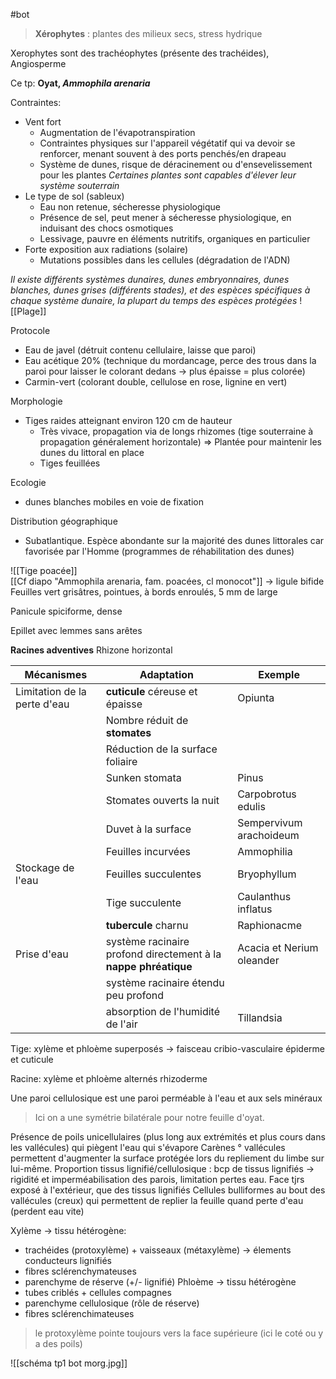 #bot 

> **Xérophytes** : plantes des milieux secs, stress hydrique

Xerophytes sont des trachéophytes (présente des trachéides), Angiosperme

Ce tp: **Oyat, *Ammophila arenaria***

Contraintes:
- Vent fort
	- Augmentation de l'évapotranspiration
	-  Contraintes physiques sur l'appareil végétatif qui va devoir se renforcer, menant souvent à des ports penchés/en drapeau
	- Système de dunes, risque de déracinement ou d'ensevelissement pour les plantes
		*Certaines plantes sont capables d'élever leur système souterrain*
- Le type de sol (sableux)
	- Eau non retenue, sécheresse physiologique
	- Présence de sel, peut mener à sécheresse physiologique, en induisant des chocs osmotiques
	- Lessivage, pauvre en éléments nutritifs, organiques en particulier
- Forte exposition aux radiations (solaire)
	- Mutations possibles dans les cellules (dégradation de l'ADN)

*Il existe différents systèmes dunaires, dunes embryonnaires, dunes blanches, dunes grises (différents stades), et des espèces spécifiques à chaque système dunaire, la plupart du temps des espèces protégées*
![[Plage]]


Protocole
- Eau de javel (détruit contenu cellulaire, laisse que paroi)
- Eau acétique 20% (technique du mordancage, perce des trous dans la paroi pour laisser le colorant dedans -> plus épaisse  = plus colorée)
- Carmin-vert (colorant double, cellulose en rose, lignine en vert)

Morphologie
- Tiges raides atteignant environ 120 cm de hauteur
	- Très vivace, propagation via de longs rhizomes (tige souterraine à propagation généralement horizontale) => Plantée pour maintenir les dunes du littoral en place
	- Tiges feuillées 

Ecologie
- dunes blanches mobiles en voie de fixation

Distribution géographique
- Subatlantique. Espèce abondante sur la majorité des dunes littorales car favorisée par l'Homme (programmes de réhabilitation des dunes)

![[Tige poacée]]
<br>
[[Cf diapo "Ammophila arenaria, fam. poacées, cl monocot"]]
-> ligule bifide
Feuilles vert grisâtres, pointues, à bords enroulés, 5 mm de large

Panicule spiciforme, dense

Epillet avec lemmes sans arêtes

**Racines adventives**
Rhizone horizontal


| Mécanismes                   | Adaptation                                                      | Exemple                   |
| ---------------------------- | --------------------------------------------------------------- | ------------------------- |
| Limitation de la perte d'eau | **cuticule** céreuse et épaisse                                 | Opiunta                   |
|                              | Nombre réduit de **stomates**                                   |                           |
|                              | Réduction de la surface foliaire                                |                           |
|                              | Sunken stomata                                                  | Pinus                     |
|                              | Stomates ouverts la nuit                                        | Carpobrotus edulis        |
|                              | Duvet à la surface                                              | Sempervivum arachoideum   |
|                              | Feuilles incurvées                                              | Ammophilia                |
| Stockage de l'eau            | Feuilles succulentes                                            | Bryophyllum               |
|                              | Tige succulente                                                 | Caulanthus inflatus       |
|                              | **tubercule** charnu                                            | Raphionacme               |
| Prise d'eau                  | système racinaire profond directement à la **nappe phréatique** | Acacia et Nerium oleander |
|                              | système racinaire étendu peu profond                            |                         |
|                              |  absorption de l'humidité de l'air                              | Tillandsia                                 |                           |




Tige: xylème et phloème superposés -> faisceau cribio-vasculaire
épiderme et cuticule

Racine: xylème et phloème alternés
rhizoderme

Une paroi cellulosique est une paroi perméable à l'eau et aux sels minéraux


> Ici on a une symétrie bilatérale pour notre feuille d'oyat.

Présence de poils unicellulaires (plus long aux extrémités et plus cours dans les vallécules) qui piègent l'eau qui s'évapore
Carènes ° vallécules permettent d'augmenter la surface protégée lors du repliement du limbe sur lui-même.
Proportion tissus lignifié/cellulosique : bcp de tissus lignifiés -> rigidité et imperméabilisation des parois, limitation pertes eau.
Face tjrs exposé à l'extérieur, que des tissus lignifiés
Cellules bulliformes au bout des vallécules (creux) qui permettent de replier la feuille quand perte d'eau (perdent eau vite)

Xylème -> tissu hétérogène:
- trachéides (protoxylème) + vaisseaux (métaxylème) -> élements conducteurs lignifiés
- fibres sclérenchymateuses
- parenchyme de réserve (+/- lignifié)
Phloème -> tissu hétérogène
- tubes criblés + cellules compagnes
- parenchyme cellulosique (rôle de réserve)
- fibres sclérenchimateuses 

> le protoxylème pointe toujours vers la face supérieure (ici le coté ou y a des poils)


![[schéma tp1 bot morg.jpg]]